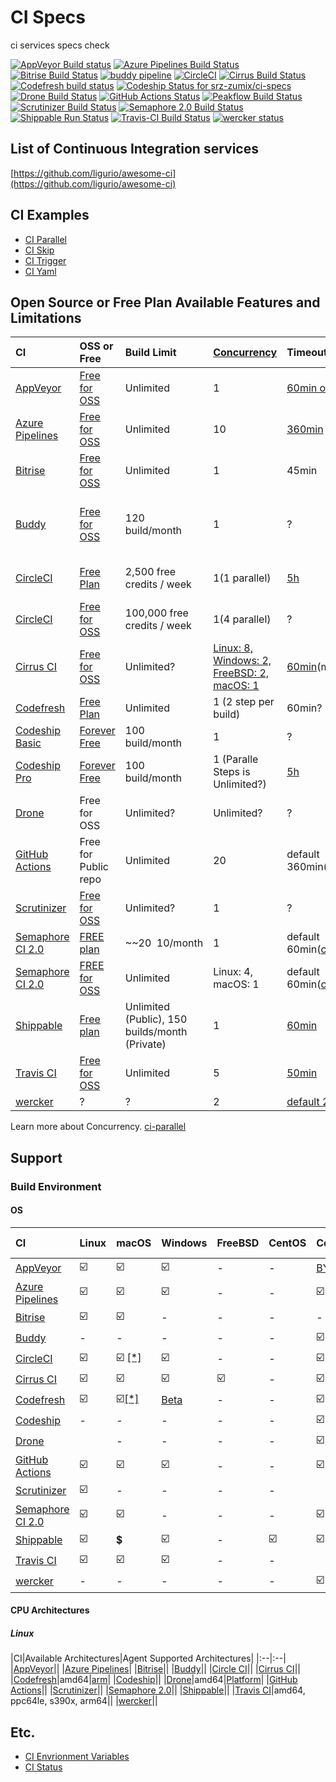 # CI Specs

ci services specs check

[![AppVeyor Build status](https://ci.appveyor.com/api/projects/status/s5slt06sp2hh72pc/branch/master?svg=true)](https://ci.appveyor.com/project/srz-zumix/ci-specs/branch/master)
[![Azure Pipelines Build Status](https://dev.azure.com/srz-zumix/ci-specs/_apis/build/status/ci-specs?branchName=master)](https://dev.azure.com/srz-zumix/ci-specs/_build/latest?definitionId=9&branchName=master)
[![Bitrise Build Status](https://app.bitrise.io/app/83e4e21587717d28/status.svg?token=AbTwzSOu8eyP2cc0Xly69Q&branch=master)](https://app.bitrise.io/app/83e4e21587717d28)
[![buddy pipeline](https://app.buddy.works/zumixcpp/ci-specs/pipelines/pipeline/231618/badge.svg?token=a0d4d12b159d24a0234f9ed9567ebb40a6268f39f8151ef552999864674de564 "buddy pipeline")](https://app.buddy.works/zumixcpp/ci-specs/pipelines/pipeline/231618)
[![CircleCI](https://circleci.com/gh/srz-zumix/ci-specs/tree/master.svg?style=svg)](https://circleci.com/gh/srz-zumix/ci-specs/tree/master)
[![Cirrus Build Status](https://api.cirrus-ci.com/github/srz-zumix/ci-specs.svg?branch=master)](https://cirrus-ci.com/github/srz-zumix/ci-specs/master)
[![Codefresh build status](https://g.codefresh.io/api/badges/pipeline/srz-zumix/ci-specs%2Fci-specs?type=cf-2)](https://g.codefresh.io/public/accounts/srz-zumix/pipelines/5df982434cccf82c259fb41a)
[![Codeship Status for srz-zumix/ci-specs](https://app.codeship.com/projects/265ea250-042c-0138-e6ba-0e8ba424c4b4/status?branch=master)](https://app.codeship.com/projects/378730)
[![Drone Build Status](https://cloud.drone.io/api/badges/srz-zumix/ci-specs/status.svg?branch=master)](https://cloud.drone.io/srz-zumix/ci-specs)
[![GitHub Actions Status](https://github.com/srz-zumix/ci-specs/workflows/GitHub%20Actions/badge.svg?branch=master)](https://github.com/srz-zumix/ci-specs/actions?query=workflow%3A%22GitHub+Actions%22)
[![Peakflow Build Status](https://www.peakflow.io/en/projects/ci-specs/branch-statuses/master.svg)](https://www.peakflow.io/en/projects/ci-specs/build-groups?build_groups_q%5Bbranch_name_cont%5D=master)
[![Scrutinizer Build Status](https://scrutinizer-ci.com/g/srz-zumix/ci-specs/badges/build.png?b=master)](https://scrutinizer-ci.com/g/srz-zumix/ci-specs/build-status/master)
[![Semaphore 2.0 Build Status](https://srz-zumix.semaphoreci.com/badges/ci-specs/branches/master.svg)](https://srz-zumix.semaphoreci.com/projects/ci-specs)
[![Shippable Run Status](https://api.shippable.com/projects/5c81c7142c0a8108001b1df3/badge?branch=master)](https://app.shippable.com/github/srz-zumix/ci-specs)
[![Travis-CI Build Status](https://travis-ci.com/srz-zumix/ci-specs.svg?branch=master)](https://travis-ci.com/srz-zumix/ci-specs)
[![wercker status](https://app.wercker.com/status/969fcccb15e08d93de063fa7bd7f28d2/s/master "wercker status")](https://app.wercker.com/project/byKey/969fcccb15e08d93de063fa7bd7f28d2)

## List of Continuous Integration services

[https://github.com/ligurio/awesome-ci](https://github.com/ligurio/awesome-ci)

## CI Examples

* [CI Parallel](https://github.com/srz-zumix/ci-parallel)
* [CI Skip](https://github.com/srz-zumix/ci-skip)
* [CI Trigger](https://github.com/srz-zumix/ci-trigger)
* [CI Yaml](https://github.com/srz-zumix/ci-yaml)

## Open Source or Free Plan Available Features and Limitations

|CI|OSS or Free|Build Limit|[Concurrency](https://github.com/srz-zumix/ci-parallel)|Timeout|No Output Timeout|Any Limits|
|:--|:--|:--|:--|:--|:--|:--|
|[AppVeyor](https://www.appveyor.com)|[Free for OSS](https://www.appveyor.com/pricing/)|Unlimited|1|[60min or less](https://www.appveyor.com/docs/build-configuration/#build-timeout)|?||
|[Azure Pipelines](https://azure.microsoft.com/ja-jp/services/devops/pipelines/)|[Free for OSS](https://azure.microsoft.com/ja-jp/pricing/details/devops/azure-devops-services/)|Unlimited|10|[360min](https://docs.microsoft.com/en-us/azure/devops/pipelines/licensing/concurrent-jobs?view=azure-devops#microsoft-hosted-cicd)|?||
|[Bitrise](https://www.bitrise.io)|[Free for OSS](https://blog.bitrise.io/free-developer-plan-features-for-open-source-projects-on-bitrise)|Unlimited|1|45min|?||
|[Buddy](https://buddy.works)|[Free for OSS](https://buddy.works/free-for-open-source)|120 build/month|1|?|?|5 projects / 500 MB cache / 1 GB & 2vCPU performance|
|[CircleCI](https://circleci.com)|[Free Plan](https://circleci.com/pricing/)|2,500 free credits / week|1(1 parallel)|[5h](https://circleci.com/docs/2.0/configuration-reference/#jobs)|default 10min ([config: no_output_timeout](https://circleci.com/docs/2.0/configuration-reference/#run))||
|[CircleCI](https://circleci.com)|[Free for OSS](https://circleci.com/docs/2.0/oss/#overview)|100,000 free credits / week|1(4 parallel)|?|?||
|[Cirrus CI](https://cirrus-ci.org/)|[Free for OSS](https://cirrus-ci.org/pricing/)|Unlimited?|[Linux: 8, Windows: 2, FreeBSD: 2, macOS: 1](https://cirrus-ci.org/features/#no-concurrency-limit-no-queues)|[60min](https://cirrus-ci.org/faq/#instance-timed-out)(max 2h)|?|[Parallel VMs limit](https://cirrus-ci.org/faq/#are-there-any-limits)|
|[Codefresh](https://codefresh.io/)|[Free Plan](https://codefresh.io/pricing/)|Unlimited|1 (2 step per build) |60min?|15min ?|
|[Codeship Basic](https://codeship.com/)|[Forever Free](https://codeship.com/pricing/basic)|100 build/month|1|?|?||
|[Codeship Pro](https://codeship.com/)|[Forever Free](https://codeship.com/pricing/pro)|100 build/month|1 (Paralle Steps is Unlimited?)|[5h](https://documentation.codeship.com/pro/builds-and-configuration/steps/#step-timeouts)|[15min](https://documentation.codeship.com/pro/builds-and-configuration/steps/#step-timeouts)||
|[Drone](https://cloud.drone.io/)|Free for OSS|Unlimited?|Unlimited?|?|?||
|[GitHub Actions](https://help.github.com/en/articles/about-github-actions)|Free for Public repo|Unlimited|20|default 360min([config](https://help.github.com/en/articles/workflow-syntax-for-github-actions#jobsjob_idtimeout-minutes))|?|[Usage Limit](https://help.github.com/en/articles/about-github-actions#usage-limits)|
|[Scrutinizer](https://scrutinizer-ci.com)|[Free for OSS](https://scrutinizer-ci.com/pricing)|Unlimited?|1|?|?||
|[Semaphore CI 2.0](https://semaphoreci.com)|[FREE plan](https://semaphoreci.com/pricing)|~~$20~~$10/month|1|default 60min([config](https://docs.semaphoreci.com/article/50-pipeline-yaml#execution_time_limit))|?|[Quotas and Limits](https://docs.semaphoreci.com/article/133-quotas-and-limits)|
|[Semaphore CI 2.0](https://semaphoreci.com)|[FREE for OSS](https://semaphoreci.com/pricing)|Unlimited|Linux: 4, macOS: 1|default 60min([config](https://docs.semaphoreci.com/article/50-pipeline-yaml#execution_time_limit))|?|[Quotas and Limits](https://docs.semaphoreci.com/article/133-quotas-and-limits)|
|[Shippable](https://www.shippable.com/pricing.html)|[Free plan](https://www.shippable.com/pricing.html)|Unlimited (Public), 150 builds/month (Private)|1|[60min](http://docs.shippable.com/ci/custom-timeouts/)|[10min](http://docs.shippable.com/ci/custom-timeouts/)||
|[Travis CI](https://travis-ci.com/)|[Free for OSS](https://travis-ci.com/plans)|Unlimited|5|[50min](https://docs.travis-ci.com/user/customizing-the-build#build-timeouts)|[10min](https://docs.travis-ci.com/user/customizing-the-build#build-timeouts)||
|[wercker](http://www.wercker.com/)|?|?|2|[default 25min](https://devcenter.wercker.com/reference/wercker-yml/)|[default 5min](https://devcenter.wercker.com/reference/wercker-yml/)||

Learn more about Concurrency. [ci-parallel](https://github.com/srz-zumix/ci-parallel)

## Support

### Build Environment

#### OS

|CI|Linux|macOS|Windows|FreeBSD|CentOS|Container|Self Agent|
|:--|:--|:--|:--|:--|:--|:--|:--|
|[AppVeyor](https://www.appveyor.com/docs/build-environment/)|:ballot_box_with_check:|:ballot_box_with_check:|:ballot_box_with_check:|-|-|[BYOC](https://www.appveyor.com/docs/byoc/docker/)|:ballot_box_with_check: [[*]](https://ci.appveyor.com/build-clouds)|
|[Azure Pipelines](https://docs.microsoft.com/ja-jp/azure/devops/pipelines/agents/agents?view=azure-devops)|:ballot_box_with_check:|:ballot_box_with_check:|:ballot_box_with_check:|-|-|:ballot_box_with_check:|:ballot_box_with_check:|
|[Bitrise](https://devcenter.bitrise.io/infrastructure/virtual-machines/)|:ballot_box_with_check:|:ballot_box_with_check:|-|-|-|-||
|[Buddy](https://buddy.works)|-|-|-|-|-|:ballot_box_with_check:||
|[CircleCI](https://circleci.com/docs/2.0/configuration-reference/#docker--machine--macos--windows-executor)|:ballot_box_with_check:|:ballot_box_with_check: [[*]](https://circleci.com/docs/2.0/oss/#overview)|:ballot_box_with_check:|-|-|:ballot_box_with_check:|-|
|[Cirrus CI](https://cirrus-ci.org/features/#comparison-with-popular-ciaas)|:ballot_box_with_check:|:ballot_box_with_check:|:ballot_box_with_check:|:ballot_box_with_check:|-|:ballot_box_with_check: [[*]](https://cirrus-ci.org/guide/docker-builder-vm/)|:heavy_dollar_sign: [[*]](https://cirrus-ci.org/guide/supported-computing-services/)|
|[Codefresh](https://codefresh.io/)|:ballot_box_with_check:|:ballot_box_with_check:[[*]](https://codefresh.io/docs/docs/incubation/osx-ios-builds/)|[Beta](https://codefresh.io/docs/docs/incubation/windows-beta/)|-|-|:ballot_box_with_check:||
|[Codeship](https://codeship.com/)|-|-|-|-|-|:ballot_box_with_check:|-|
|[Drone](https://docs.drone.io/user-guide/pipeline/steps/#platform)||-|-|-|-|:ballot_box_with_check:|:ballot_box_with_check: [[*]](https://exec-runner.docs.drone.io/configuration/platform/)|
|[GitHub Actions](https://help.github.com/en/articles/workflow-syntax-for-github-actions#jobsjob_idruns-on)|:ballot_box_with_check:|:ballot_box_with_check:|:ballot_box_with_check:|-|-|:ballot_box_with_check:|:ballot_box_with_check:|
|[Scrutinizer](https://scrutinizer-ci.com)|:ballot_box_with_check:|-|-|-|-|||
|[Semaphore CI 2.0](https://docs.semaphoreci.com/category/57-cicd-environment)|:ballot_box_with_check:|:ballot_box_with_check:|-|-|-|:ballot_box_with_check: [\[*\]](https://docs.semaphoreci.com/ci-cd-environment/custom-ci-cd-environment-with-docker/)||
|[Shippable](http://shippable.com)|:ballot_box_with_check:|:heavy_dollar_sign:|:ballot_box_with_check:|-|:ballot_box_with_check:|:ballot_box_with_check:|[:ballot_box_with_check:](http://docs.shippable.com/platform/runtime/nodes/#byon-nodes)|
|[Travis CI](https://docs.travis-ci.com/user/multi-os/)|:ballot_box_with_check:|:ballot_box_with_check:|:ballot_box_with_check:|-|-|||
|[wercker](http://www.wercker.com/)|-|-|-|-|-|:ballot_box_with_check:|-|

#### CPU Architectures

##### Linux

|CI|Available Architectures|Agent Supported Architectures|
|:--|:--|
|[AppVeyor](https://www.appveyor.com)||
|[Azure Pipelines](https://azure.microsoft.com/ja-jp/services/devops/pipelines/)|
|[Bitrise](https://www.bitrise.io)||
|[Buddy](https://buddy.works)||
|[Circle CI](https://circleci.com)||
|[Cirrus CI](https://cirrus-ci.org/)||
|[Codefresh](https://codefresh.io/)|amd64|[arm](https://codefresh.io/docs/docs/incubation/arm-support/)|
|[Codeship](https://codeship.com/)||
|[Drone](https://cloud.drone.io/)|amd64|[Platform](https://docker-runner.docs.drone.io/configuration/platform/)|
|[GitHub Actions](https://help.github.com/en/articles/about-github-actions)||
|[Scrutinizer](https://scrutinizer-ci.com)||
|[Semaphore 2.0](https://semaphoreci.com/product)||
|[Shippable](http://shippable.com)||
|[Travis CI](https://docs.travis-ci.com/user/multi-cpu-architectures/)|amd64, ppc64le, s390x, arm64||
|[wercker](http://www.wercker.com/)||

## Etc.

* [CI Envrionment Variables](./docs/ci-env-var.md)
* [CI Status](./docs/ci-status.md)
